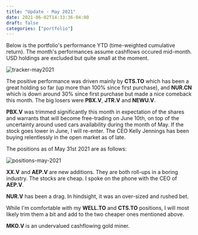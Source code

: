 ```yaml
---
title: "Update - May 2021"
date: 2021-06-02T14:33:36-04:00
draft: false
categories: ["portfolio"]
---
```


Below is the portfolio's performance YTD (time-weighted cumulative return). The month's performances assume cashflows occured mid-month. USD holdings are excluded but quite small at the moment.

![tracker-may2021](/images/tracker-may2021.png)

The positive performance was driven mainly by **CTS.TO** which has been a great holding so far (up more than 100% since first purchase), and **NUR.CN** which is down around 30% since first purchase but made a nice comeback this month. The big losers were **PBX.V**, **JTR.V** and **NEWU.V**.

**PBX.V** was trimmed significantly this month in expectation of the shares and warrants that will become free-trading on June 10th, on top of the uncertainty around used cars availability during the month of May. If the stock goes lower in June, I will re-enter. The CEO Kelly Jennings has been buying relentlessly in the open market as of late.

The positions as of May 31st 2021 are as follows:

![positions-may-2021](/images/positions-may-2021.png)

**XX.V** and **AEP.V** are new additions. They are both roll-ups in a boring industry. The stocks are cheap. I spoke on the phone with the CEO of **AEP.V**.

**NUR.V** has been a drag. In hindsight, it was an over-sized and rushed bet. 

While I'm comfortable with my **WELL.TO** and **CTS.TO** positions, I will most likely trim them a bit and add to the two cheaper ones mentioned above.

**MKO.V** is an undervalued cashflowing gold miner.



